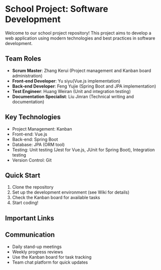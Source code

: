 # School Project: Software Development

Welcome to our school project repository! This project aims to develop a web application using modern technologies and best practices in software development.

## Team Roles

- **Scrum Master**: Zhang Kerui (Project management and Kanban board administration)
- **Front-end Developer**: Yu siyu(Vue.js implementation)
- **Back-end Developer**: Feng Yujie (Spring Boot and JPA implementation)
- **Test Engineer**: Huang Weiran (Unit and integration testing)
- **Documentation Specialist**: Liu Jinran (Technical writing and documentation)

## Key Technologies

- Project Management: Kanban
- Front-end: Vue.js
- Back-end: Spring Boot
- Database: JPA (ORM tool)
- Testing: Unit testing (Jest for Vue.js, JUnit for Spring Boot), Integration testing
- Version Control: Git

## Quick Start

1. Clone the repository
2. Set up the development environment (see Wiki for details)
3. Check the Kanban board for available tasks
4. Start coding!

## Important Links

## Communication

- Daily stand-up meetings
- Weekly progress reviews
- Use the Kanban board for task tracking
- Team chat platform for quick updates
